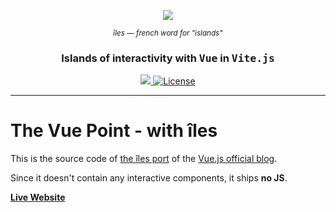 <p align="center">
  <a href="https://iles-docs.netlify.app">
    <img src="https://github.com/ElMassimo/iles/blob/main/docs/images/banner.png"/>
  </a>
</p>

<p align="center">
  <small><em>îles — french word for "islands"</em></small>
</p>

<h3 align='center'>Islands of interactivity with <samp>Vue</samp> in <samp>Vite.js</samp></h3>

<p align="center">
  <a href='https://www.npmjs.com/package/iles'>
    <img src='https://img.shields.io/npm/v/iles?color=222&style=flat-square'>
  </a>
  <a href="https://github.com/ElMassimo/vite_ruby/blob/master/LICENSE.txt">
    <img alt="License" src="https://img.shields.io/badge/license-MIT-428F7E.svg"/>
  </a>
</p>

<hr/>

[demo]: https://the-vue-point-with-iles.netlify.app/
[Vue.js official blog]: http://blog.vuejs.org/

# The Vue Point - with îles

This is the source code of [the îles port][demo] of the [Vue.js official blog].

Since it doesn't contain any interactive components, it ships __no JS__.

[__Live Website__][demo]
